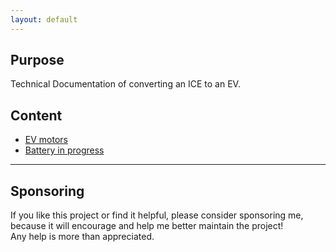 ```yaml
---
layout: default
---
```


## Purpose
Technical Documentation of converting an ICE to an EV. 

## Content
* [EV motors](././evEngine.md) 
* [Battery in progress](./battery.md) 
 
***

## Sponsoring

If you like this project or find it helpful, please consider sponsoring me, <br>
because it will encourage and help me better maintain the project! <br>
Any help is more than appreciated. 

